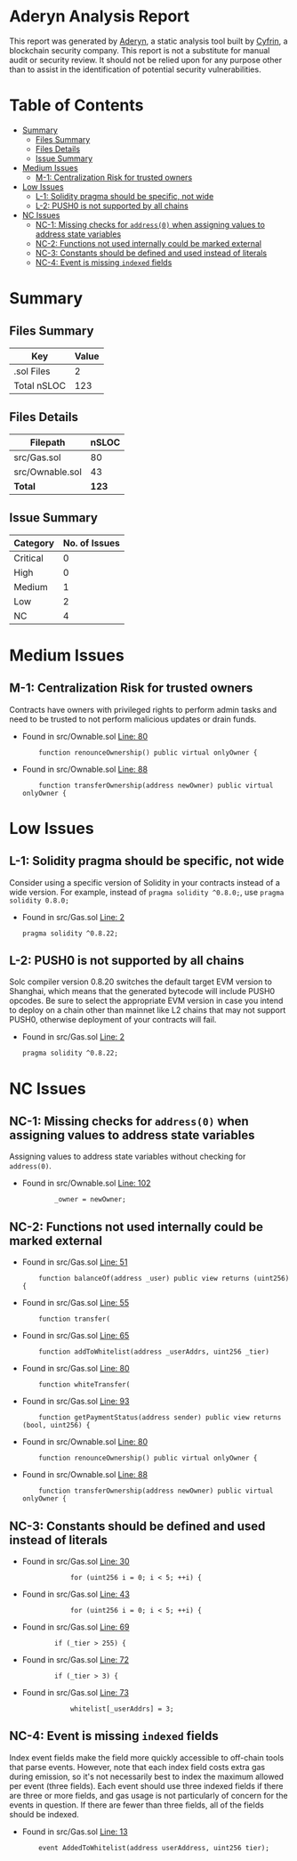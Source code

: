 # Aderyn Analysis Report

This report was generated by [Aderyn](https://github.com/Cyfrin/aderyn), a static analysis tool built by [Cyfrin](https://cyfrin.io), a blockchain security company. This report is not a substitute for manual audit or security review. It should not be relied upon for any purpose other than to assist in the identification of potential security vulnerabilities.
# Table of Contents

- [Summary](#summary)
  - [Files Summary](#files-summary)
  - [Files Details](#files-details)
  - [Issue Summary](#issue-summary)
- [Medium Issues](#medium-issues)
  - [M-1: Centralization Risk for trusted owners](#m-1-centralization-risk-for-trusted-owners)
- [Low Issues](#low-issues)
  - [L-1: Solidity pragma should be specific, not wide](#l-1-solidity-pragma-should-be-specific-not-wide)
  - [L-2: PUSH0 is not supported by all chains](#l-2-push0-is-not-supported-by-all-chains)
- [NC Issues](#nc-issues)
  - [NC-1: Missing checks for `address(0)` when assigning values to address state variables](#nc-1-missing-checks-for-address0-when-assigning-values-to-address-state-variables)
  - [NC-2: Functions not used internally could be marked external](#nc-2-functions-not-used-internally-could-be-marked-external)
  - [NC-3: Constants should be defined and used instead of literals](#nc-3-constants-should-be-defined-and-used-instead-of-literals)
  - [NC-4: Event is missing `indexed` fields](#nc-4-event-is-missing-indexed-fields)


# Summary

## Files Summary

| Key | Value |
| --- | --- |
| .sol Files | 2 |
| Total nSLOC | 123 |


## Files Details

| Filepath | nSLOC |
| --- | --- |
| src/Gas.sol | 80 |
| src/Ownable.sol | 43 |
| **Total** | **123** |


## Issue Summary

| Category | No. of Issues |
| --- | --- |
| Critical | 0 |
| High | 0 |
| Medium | 1 |
| Low | 2 |
| NC | 4 |


# Medium Issues

## M-1: Centralization Risk for trusted owners

Contracts have owners with privileged rights to perform admin tasks and need to be trusted to not perform malicious updates or drain funds.

- Found in src/Ownable.sol [Line: 80](src/Ownable.sol#L80)

	```solidity
	    function renounceOwnership() public virtual onlyOwner {
	```

- Found in src/Ownable.sol [Line: 88](src/Ownable.sol#L88)

	```solidity
	    function transferOwnership(address newOwner) public virtual onlyOwner {
	```



# Low Issues

## L-1: Solidity pragma should be specific, not wide

Consider using a specific version of Solidity in your contracts instead of a wide version. For example, instead of `pragma solidity ^0.8.0;`, use `pragma solidity 0.8.0;`

- Found in src/Gas.sol [Line: 2](src/Gas.sol#L2)

	```solidity
	pragma solidity ^0.8.22;
	```



## L-2: PUSH0 is not supported by all chains

Solc compiler version 0.8.20 switches the default target EVM version to Shanghai, which means that the generated bytecode will include PUSH0 opcodes. Be sure to select the appropriate EVM version in case you intend to deploy on a chain other than mainnet like L2 chains that may not support PUSH0, otherwise deployment of your contracts will fail.

- Found in src/Gas.sol [Line: 2](src/Gas.sol#L2)

	```solidity
	pragma solidity ^0.8.22;
	```



# NC Issues

## NC-1: Missing checks for `address(0)` when assigning values to address state variables

Assigning values to address state variables without checking for `address(0)`.

- Found in src/Ownable.sol [Line: 102](src/Ownable.sol#L102)

	```solidity
	        _owner = newOwner;
	```



## NC-2: Functions not used internally could be marked external



- Found in src/Gas.sol [Line: 51](src/Gas.sol#L51)

	```solidity
	    function balanceOf(address _user) public view returns (uint256) {
	```

- Found in src/Gas.sol [Line: 55](src/Gas.sol#L55)

	```solidity
	    function transfer(
	```

- Found in src/Gas.sol [Line: 65](src/Gas.sol#L65)

	```solidity
	    function addToWhitelist(address _userAddrs, uint256 _tier)
	```

- Found in src/Gas.sol [Line: 80](src/Gas.sol#L80)

	```solidity
	    function whiteTransfer(
	```

- Found in src/Gas.sol [Line: 93](src/Gas.sol#L93)

	```solidity
	    function getPaymentStatus(address sender) public view returns (bool, uint256) {
	```

- Found in src/Ownable.sol [Line: 80](src/Ownable.sol#L80)

	```solidity
	    function renounceOwnership() public virtual onlyOwner {
	```

- Found in src/Ownable.sol [Line: 88](src/Ownable.sol#L88)

	```solidity
	    function transferOwnership(address newOwner) public virtual onlyOwner {
	```



## NC-3: Constants should be defined and used instead of literals



- Found in src/Gas.sol [Line: 30](src/Gas.sol#L30)

	```solidity
	            for (uint256 i = 0; i < 5; ++i) {
	```

- Found in src/Gas.sol [Line: 43](src/Gas.sol#L43)

	```solidity
	            for (uint256 i = 0; i < 5; ++i) {
	```

- Found in src/Gas.sol [Line: 69](src/Gas.sol#L69)

	```solidity
	        if (_tier > 255) {
	```

- Found in src/Gas.sol [Line: 72](src/Gas.sol#L72)

	```solidity
	        if (_tier > 3) {
	```

- Found in src/Gas.sol [Line: 73](src/Gas.sol#L73)

	```solidity
	            whitelist[_userAddrs] = 3;
	```



## NC-4: Event is missing `indexed` fields

Index event fields make the field more quickly accessible to off-chain tools that parse events. However, note that each index field costs extra gas during emission, so it's not necessarily best to index the maximum allowed per event (three fields). Each event should use three indexed fields if there are three or more fields, and gas usage is not particularly of concern for the events in question. If there are fewer than three fields, all of the fields should be indexed.

- Found in src/Gas.sol [Line: 13](src/Gas.sol#L13)

	```solidity
	    event AddedToWhitelist(address userAddress, uint256 tier);
	```



